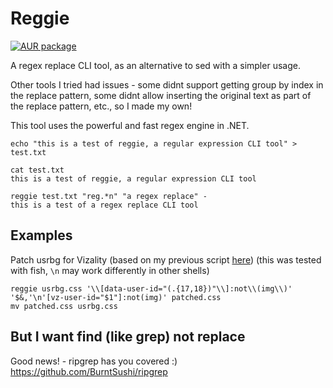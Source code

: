 # Reggie

[![AUR package](https://repology.org/badge/version-for-repo/aur/reggie.svg)](https://repology.org/project/reggie/versions)

A regex replace CLI tool, as an alternative to sed with a simpler usage.

Other tools I tried had issues - some didnt support getting group by index in the replace pattern, some didnt allow inserting the original text as part of the replace pattern, etc.,
so I made my own!

This tool uses the powerful and fast regex engine in .NET.

```fish
echo "this is a test of reggie, a regular expression CLI tool" > test.txt

cat test.txt
this is a test of reggie, a regular expression CLI tool

reggie test.txt "reg.*n" "a regex replace" -
this is a test of a regex replace CLI tool
```

## Examples
Patch usrbg for Vizality (based on my previous script [here](https://gist.github.com/yellowsink/f29ed1dc9e1b348d4f2436fa18e95db9))
(this was tested with fish, `\n` may work differently in other shells)
```fish
reggie usrbg.css '\\[data-user-id="(.{17,18})"\\]:not\\(img\\)' '$&,'\n'[vz-user-id="$1"]:not(img)' patched.css
mv patched.css usrbg.css
```

## But I want find (like grep) not replace
Good news! - ripgrep has you covered :) https://github.com/BurntSushi/ripgrep
